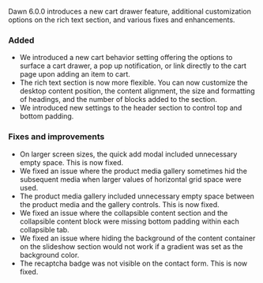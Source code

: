 Dawn 6.0.0 introduces a new cart drawer feature, additional customization options on the rich text section, and various fixes and enhancements.  

### Added
- We introduced a new cart behavior setting offering the options to surface a cart drawer, a pop up notification, or link directly to the cart page upon adding an item to cart. 
- The rich text section is now more flexible. You can now customize the desktop content position, the content alignment, the size and formatting of headings, and the number of blocks added to the section.
- We introduced new settings to the header section to control top and bottom padding.

### Fixes and improvements

- On larger screen sizes, the quick add modal included unnecessary empty space. This is now fixed. 
- We fixed an issue where the product media gallery sometimes hid the subsequent media when larger values of horizontal grid space were used. 
- The product media gallery included unnecessary empty space between the product media and the gallery controls. This is now fixed.
- We fixed an issue where the collapsible content section and the collapsible content block were missing bottom padding within each collapsible tab. 
- We fixed an issue where hiding the background of the content container on the slideshow section would not work if a gradient was set as the background color.
- The recaptcha badge was not visible on the contact form. This is now fixed. 
